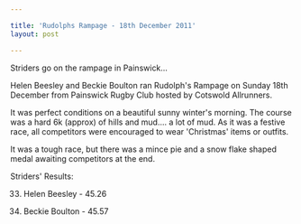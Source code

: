 ```yaml
---

title: 'Rudolphs Rampage - 18th December 2011'
layout: post

---
```

Striders go on the rampage in Painswick...

Helen Beesley and Beckie Boulton ran Rudolph's Rampage on Sunday 18th December from Painswick Rugby Club hosted by Cotswold Allrunners.

It was perfect conditions on a beautiful sunny winter's morning. The course was a hard 6k (approx) of hills and mud&#8230;. a lot of mud. As it was a festive race, all competitors were encouraged to wear 'Christmas' items or outfits. 

It was a tough race, but there was a mince pie and a snow flake shaped medal awaiting competitors at the end.

Striders' Results:

33) Helen Beesley - 45.26

36) Beckie Boulton - 45.57

